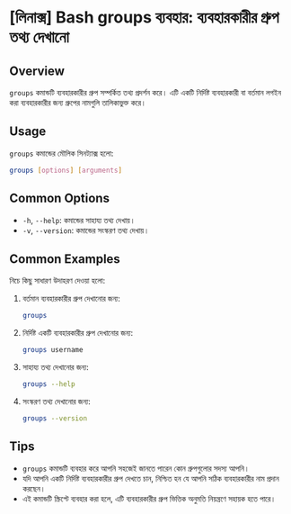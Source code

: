 # [লিনাক্স] Bash groups ব্যবহার: ব্যবহারকারীর গ্রুপ তথ্য দেখানো

## Overview
`groups` কমান্ডটি ব্যবহারকারীর গ্রুপ সম্পর্কিত তথ্য প্রদর্শন করে। এটি একটি নির্দিষ্ট ব্যবহারকারী বা বর্তমান লগইন করা ব্যবহারকারীর জন্য গ্রুপের নামগুলি তালিকাভুক্ত করে।

## Usage
`groups` কমান্ডের মৌলিক সিনট্যাক্স হলো:

```bash
groups [options] [arguments]
```

## Common Options
- `-h`, `--help`: কমান্ডের সাহায্য তথ্য দেখায়।
- `-v`, `--version`: কমান্ডের সংস্করণ তথ্য দেখায়।

## Common Examples
নিচে কিছু সাধারণ উদাহরণ দেওয়া হলো:

1. বর্তমান ব্যবহারকারীর গ্রুপ দেখানোর জন্য:
   ```bash
   groups
   ```

2. নির্দিষ্ট একটি ব্যবহারকারীর গ্রুপ দেখানোর জন্য:
   ```bash
   groups username
   ```

3. সাহায্য তথ্য দেখানোর জন্য:
   ```bash
   groups --help
   ```

4. সংস্করণ তথ্য দেখানোর জন্য:
   ```bash
   groups --version
   ```

## Tips
- `groups` কমান্ডটি ব্যবহার করে আপনি সহজেই জানতে পারেন কোন গ্রুপগুলোর সদস্য আপনি।
- যদি আপনি একটি নির্দিষ্ট ব্যবহারকারীর গ্রুপ দেখতে চান, নিশ্চিত হন যে আপনি সঠিক ব্যবহারকারীর নাম প্রদান করছেন।
- এই কমান্ডটি স্ক্রিপ্টে ব্যবহার করা হলে, এটি ব্যবহারকারীর গ্রুপ ভিত্তিক অনুমতি নিয়ন্ত্রণে সহায়ক হতে পারে।